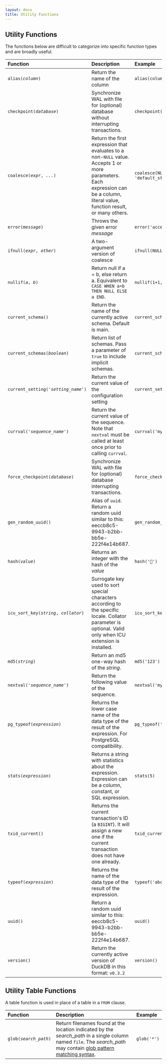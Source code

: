 ```yaml
---
layout: docu
title: Utility Functions
---
```


## Utility Functions

The functions below are difficult to categorize into specific function types and are broadly useful. 

| Function| Description| Example| Result|
|:--|:--|:---|:--|
| `alias(`*`column`*`)` | Return the name of the column| `alias(column1)` | `'column1'` |
| `checkpoint(`*`database`*`)`| Synchronize WAL with file for (optional) database without interrupting transactions. | `checkpoint(my_db)`| success boolean |
| `coalesce(`*`expr`*`, `*`...`*`)` | Return the first expression that evaluates to a non-`NULL` value. Accepts 1 or more parameters. Each expression can be a column, literal value, function result, or many others. | `coalesce(NULL, NULL, 'default_string')` | `'default_string'`|
| `error(`*`message`*`)` | Throws the given error *message* | `error('access_mode')` | |
| `ifnull(`*`expr`*`, `*`other`*`)` | A two-argument version of coalesce | `ifnull(NULL, 'default_string')` | `'default_string'`|
| `nullif(`*`a`*`, `*`b`*`)` | Return null if a = b, else return a. Equivalent to `CASE WHEN a=b THEN NULL ELSE a END`. | `nullif(1+1, 2)` | `NULL`|
| `current_schema()`| Return the name of the currently active schema. Default is main. | `current_schema()` | `'main'`|
| `current_schemas(`*`boolean`*`)`| Return list of schemas. Pass a parameter of `true` to include implicit schemas.| `current_schemas(true)`| `['temp', 'main', 'pg_catalog']`|
| `current_setting(`*`'setting_name'`*`)` | Return the current value of the configuration setting| `current_setting('access_mode')` | `'automatic'` |
| `currval(`*`'sequence_name'`*`)`| Return the current value of the sequence. Note that `nextval` must be called at least once prior to calling `currval`. | `currval('my_sequence_name')`| `1` |
| `force_checkpoint(`*`database`*`)`| Synchronize WAL with file for (optional) database interrupting transactions. | `force_checkpoint(my_db)`| success boolean |
| `gen_random_uuid()` | Alias of `uuid`. Return a random uuid similar to this: eeccb8c5-9943-b2bb-bb5e-222f4e14b687. | `gen_random_uuid()`| various |
| `hash(`*`value`*`)` | Returns an integer with the hash of the *value*| `hash('🦆')` | `2595805878642663834` |
| `icu_sort_key(`*`string`*`, `*`collator`*`)` | Surrogate key used to sort special characters according to the specific locale. Collator parameter is optional. Valid only when ICU extension is installed.| `icu_sort_key('ö', 'DE')` | `460145960106` |
| `md5(`*`string`*`)` | Return an md5 one-way hash of the *string*.| `md5('123')` | `'202cb962ac59075b964b07152d234b70'`|
| `nextval(`*`'sequence_name'`*`)`| Return the following value of the sequence.| `nextval('my_sequence_name')`| `2` |
| `pg_typeof(`*`expression`*`)` | Returns the lower case name of the data type of the result of the expression. For PostgreSQL compatibility.| `pg_typeof('abc')` | `'varchar'` |
| `stats(`*`expression`*`)` | Returns a string with statistics about the expression. Expression can be a column, constant, or SQL expression.| `stats(5)` | `'[Min: 5, Max: 5][Has Null: false]'` |
| `txid_current()`| Returns the current transaction's ID (a `BIGINT`). It will assign a new one if the current transaction does not have one already.| `txid_current()` | various |
| `typeof(`*`expression`*`)`| Returns the name of the data type of the result of the expression. | `typeof('abc')`| `'VARCHAR'` |
| `uuid()`| Return a random uuid similar to this: eeccb8c5-9943-b2bb-bb5e-222f4e14b687.| `uuid()` | various |
| `version()` | Return the currently active version of DuckDB in this format: `v0.3.2` | `version()`| various |

## Utility Table Functions

A table function is used in place of a table in a `FROM` clause.

<div class="narrow_table"></div>

| Function | Description | Example |
|:--|:---|:-|
| `glob(`*`search_path`*`)` | Return filenames found at the location indicated by the *search_path* in a single column named `file`. The *search_path* may contain [glob pattern matching syntax](patternmatching). | `glob('*')` |
